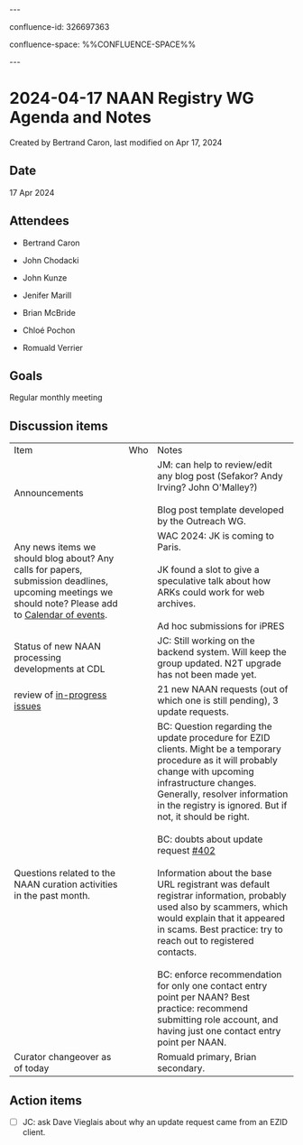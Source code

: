 \---

confluence-id: 326697363

confluence-space: %%CONFLUENCE-SPACE%%

\---

2024-04-17 NAAN Registry WG Agenda and Notes
============================================

Created by Bertrand Caron, last modified on Apr 17, 2024

Date
----

17 Apr 2024

Attendees
---------

*   Bertrand Caron
    
*   John Chodacki
*   John Kunze
*   Jenifer Marill
*   Brian McBride
*   Chloé Pochon
*   Romuald Verrier

Goals
-----

Regular monthly meeting

Discussion items
----------------

|     |     |     |
| --- | --- | --- |
| Item | Who | Notes |
| Announcements |     | JM: can help to review/edit any blog post (Sefakor? Andy Irving? John O'Malley?)<br><br>Blog post template developed by the Outreach WG. |
| Any news items we should blog about? Any calls for papers, submission deadlines, upcoming meetings we should note? Please add to [Calendar of events](Calendar-of-events_208341505.html). |     | WAC 2024: JK is coming to Paris.<br><br>JK found a slot to give a speculative talk about how ARKs could work for web archives.<br><br>Ad hoc submissions for iPRES |
| Status of new NAAN processing developments at CDL |     | JC: Still working on the backend system. Will keep the group updated. N2T upgrade has not been made yet. |
| review of [in-progress issues](https://github.com/CDLUC3/naan_reg_priv/projects/1) |     | 21 new NAAN requests (out of which one is still pending), 3 update requests. |
| Questions related to the NAAN curation activities in the past month. |     | BC: Question regarding the update procedure for EZID clients. Might be a temporary procedure as it will probably change with upcoming infrastructure changes. Generally, resolver information in the registry is ignored. But if not, it should be right.<br><br>BC: doubts about update request [#402](https://github.com/CDLUC3/naan_reg_priv/issues/402)<br><br>Information about the base URL registrant was default registrar information, probably used also by scammers, which would explain that it appeared in scams. Best practice: try to reach out to registered contacts.<br><br>BC: enforce recommendation for only one contact entry point per NAAN? Best practice: recommend submitting role account, and having just one contact entry point per NAAN. |
| Curator changeover as of today |     | Romuald primary, Brian secondary. |

Action items
------------

- [ ] JC: ask Dave Vieglais about why an update request came from an EZID client.